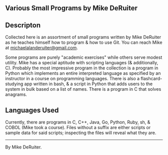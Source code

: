 ## Various Small Programs by Mike DeRuiter

## Descripton

Collected here is an assortment of small programs written by Mike DeRuiter as he teaches himself how to program & how to use Git. You can reach Mike at michaelalanderuiter@gmail.com. 

Some programs are purely "academic exercises" while others serve modest utility. Mike has a special aptitude with scripting languages (& additionally, C). Probably the most impressive program in the collection is a program in Python which implements an entire interpreted language as specified by an instructor in a course on programming languages. There is also a flashcard-studying app written in bash, & a script in Python that adds users to the system in bulk based on a list of names. There is a program in C that solves anagrams. 

## Languages Used

Currently, there are programs in C, C++, Java, Go, Python, Ruby, sh, & COBOL (Mike took a course). Files without a suffix are either scripts or sample data for said scripts; inspecting the files will reveal what they are.

---

By Mike DeRuiter.
